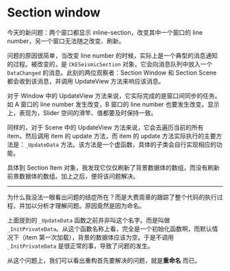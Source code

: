 Section window
==============

今天的新问题：两个窗口都显示 inline-section，改变其中一个窗口的 line number，另一个窗口无法随之改变、刷新。

问题的原因很简单，当改变 line number 的时候，实际上是一个典型的消息通知的过程。被改变的，是 `CKESeismicSection` 对象，它会向消息队列中放入一个 `DataChanged` 的消息。此刻的两位观察者：Section Window 和 Section Scene 都会收到该消息，并调用 UpdateView 方法来响应该消息。

对于 Window 中的 UpdateView 方法来说，它实际完成的是窗口间同步的任务。如 A 窗口的 line number 发生改变，B 窗口的 line number 也要发生改变。显示上，表现为，Slider 空间的滑竿、值都要及时保持一致。

同样的，对于 Scene 中的 UpdateView 方法来说，它会去遍历当前的所有 item，然后调用 item 的 update 方法，而 item 的 update 方法实际执行的主要方法是：`_UpdateData` 方法。该方法是一个虚函数，具体的子类会自行实现相应的功能。

具体到 Section Item 对象，我发现它仅仅刷新了背景数据体的数组，而没有刷新前景数据体的数组。加上之后，便将该问题解决。

---

为什么我没法一眼看出问题的结症所在？而是大费周章的跟踪了整个代码的执行过程，并加以分析才理解问题。原因竟然是因为命名。

上面提到的 `_UpdateData` 函数之前并非叫这个名字。而是叫做 `_InitPrivateData`。从这个函数名称上看，完全是一个初始化函数啊，而默认情况下（item 第一次加载），背景的数据体应该为空。于是不调用 `_InitPrivateData` 是很正常的事，导致了问题的发生。

从这个问题上，我们可以看出重构首先要解决的问题，就是**重命名** 而已。
